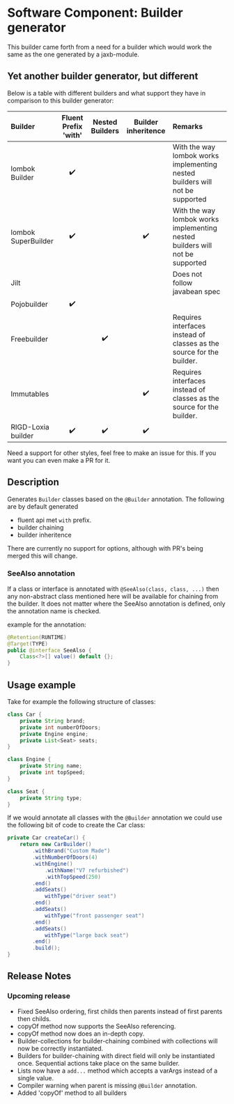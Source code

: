 
# Software Component: Builder generator

This builder came forth from a need for a builder which would work the same as the one generated by a jaxb-module.

## Yet another builder generator, but different
Below is a table with different builders and what support they have in comparison to this builder generator:

| Builder            | Fluent Prefix 'with' | Nested Builders    | Builder inheritence | Remarks |
| :----------------- | :------------------: | :----------------: | :-----------------: | :------ |
| lombok Builder     | :heavy_check_mark:   |                    |                     | With the way lombok works implementing nested builders will not be supported |
| lombok SuperBuilder| :heavy_check_mark:   |                    | :heavy_check_mark:  | With the way lombok works implementing nested builders will not be supported |
| Jilt               |                      |                    |                     | Does not follow javabean spec |
| Pojobuilder        | :heavy_check_mark:   |                    |                     |         |
| Freebuilder        |                      | :heavy_check_mark: |                     | Requires interfaces instead of classes as the source for the builder. |
| Immutables         |                      |                    | :heavy_check_mark:  | Requires interfaces instead of classes as the source for the builder. |
| RIGD-Loxia builder | :heavy_check_mark:   | :heavy_check_mark: | :heavy_check_mark:  |         |

Need a support for other styles, feel free to make an issue for this. If you want you can even make a PR for it.

## Description
Generates `Builder` classes based on the `@Builder` annotation.
The following are by default generated
* fluent api met `with` prefix.
* builder chaining
* builder inheritence

There are currently no support for options, although with PR's being merged this will change.

### SeeAlso annotation
If a class or interface is annotated with `@SeeAlso(class, class, ...)` then any non-abstract class mentioned here will be available for chaining from the builder.
It does not matter where the SeeAlso annotation is defined, only the annotation name is checked.

example for the annotation:
```java
@Retention(RUNTIME)
@Target(TYPE)
public @interface SeeAlso {
    Class<?>[] value() default {};
}
```

## Usage example
Take for example the following structure of classes:
```java
class Car {
    private String brand;
	private int numberOfDoors;
	private Engine engine;
	private List<Seat> seats;
}

class Engine {
	private String name;
	private int topSpeed;
}

class Seat {
	private String type;
}
```

If we would annotate all classes with the `@Builder` annotation we could use the following bit of code to create the Car class:

```java
private Car createCar() {
	return new CarBuilder()
		.withBrand("Custom Made")
		.withNumberOfDoors(4)
		.withEngine()
			.withName("V7 refurbished")
			.withTopSpeed(250)
		.end()
		.addSeats()
			withType("driver seat")
		.end()
		.addSeats()
			withType("front passenger seat")
		.end()
		.addSeats()
			withType("large back seat")
		.end()
		.build();
}
```

## Release Notes
### Upcoming release
* Fixed SeeAlso ordering, first childs then parents instead of first parents then childs.
* copyOf method now supports the SeeAlso referencing.
* copyOf method now does an in-depth copy.
* Builder-collections for builder-chaining combined with collections will now be correctly instantiated.
* Builders for builder-chaining with direct field will only be instantiated once. Sequential actions take place on the same builder.
* Lists now have a `add...` method which accepts a varArgs instead of a single value.
* Compiler warning when parent is missing `@Builder` annotation.
* Added 'copyOf' method to all builders 
